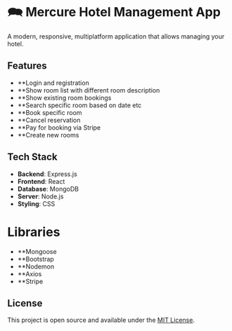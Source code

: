 # 🗪 Mercure Hotel Management App

A modern, responsive, multiplatform application that allows managing your hotel. 

## Features

- **Login and registration
- **Show room list with different room description
- **Show existing room bookings
- **Search specific room based on date etc
- **Book specific room
- **Cancel reservation
- **Pay for booking via Stripe
- **Create new rooms

## Tech Stack

- **Backend**: Express.js
- **Frontend**: React
- **Database**: MongoDB
- **Server**: Node.js
- **Styling**: CSS

# Libraries

- **Mongoose
- **Bootstrap
- **Nodemon
- **Axios
- **Stripe
  

## License

This project is open source and available under the [MIT License](LICENSE).
